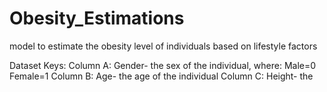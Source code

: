 # Obesity_Estimations
model to estimate the obesity level of individuals based on lifestyle factors

Dataset Keys:
Column A: Gender- the sex of the individual, where:
  Male=0
  Female=1
Column B: Age- the age of the individual
Column C: Height- the  
